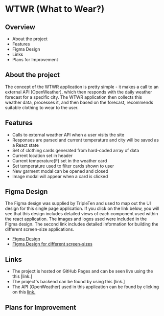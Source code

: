 # WTWR (What to Wear?)

## Overview

- About the project
- Features
- Figma Design
- Links
- Plans for Improvement

## About the project

The concept of the WTWR application is pretty simple - it makes a call to an external API (OpenWeather), which then responds with the daily weather forecast for a specific city. The WTWR application then collects this weather data, processes it, and then based on the forecast, recommends suitable clothing to wear to the user.

## Features

- Calls to external weather API when a user visits the site
- Responses are parsed and current temperature and city will be saved as a React state
- Set of clothing cards generated from hard-coded array of data
- Current location set in header
- Current temperature(F) set in the weather card
- Set temperature used to filter cards shown to user
- New garment modal can be opened and closed
- Image modal will appear when a card is clicked

## Figma Design

The Figma design was supplied by TripleTen and used to map out the UI design for this single page application. If you click on the link below, you will see that this design includes detailed views of each component used within the react application. The images and logos used were included in the Figma design. The second link includes detailed information for building the different screen-size applications.

- [Figma Design](https://www.figma.com/file/DTojSwldenF9UPKQZd6RRb/Sprint-10%3A-WTWR)
- [Figma Design for different screen-sizes](https://www.figma.com/file/F03bTb81Pw8IDPj5Y9rc5i/Sprint-10-%7C-WTWR?type=design&node-id=209-64&mode=design&t=gDxvwO7ejgoWXv7r-0)

## Links

- The project is hosted on GitHub Pages and can be seen live using the this [link.]
- The project's backend can be found by using this [link.]
- The API (OpenWeather) used in this application can be found by clicking on this [link.](https://openweathermap.org/)

## Plans for Improvement
